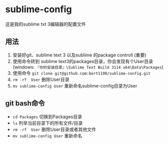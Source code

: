 # sublime-config
这是我的sublime txt 3编辑器的配置文件

## 用法

1. 安装好git、sublime text 3 以及sublime 的package controll (重要)
2. 使用命令转到 sublime text3的packages目录，你会发现有个User目录
(windows: `『你的安装目录』\Sublime Text Build 3114 x64\Data\Packages`) 
3. 使用命令 `git clone git@github.com:bert1100/sublime-config.git`
4. `rm -rf  User` 删除User目录
5. `mv sublime-config User` 重新命名sublime-config目录为User





## git bash命令

- `cd Packages` 切换到Packages目录
- `ls` 列举当前目录下的所有文件/目录
- `rm -rf  User` 删除User目录或者其他文件
- `mv sublime-config User` 重新命名